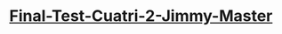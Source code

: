# [Final-Test-Cuatri-2-Jimmy-Master](https://luisarmando-testcoder.github.io/Final-Test-Cuatri-2-Jimmy-Master/.)